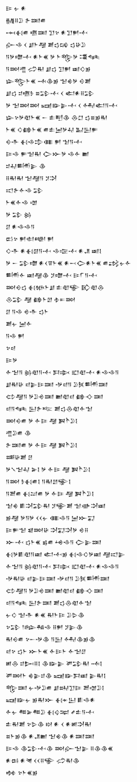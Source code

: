 <div class='block'>
<div class='line'>𒄿 𒉡 𒀭</div>
<div class='line'>𒉆𒍝𒊒 𒉿𒌅𒌑</div>
<div class='line'>𒆰𒈬𒌑 𒍠𒌅 𒋛𒆳 𒀭𒋛𒂍𒋾</div>
<div class='line'>𒅎𒈾 𒌋 𒋗𒈨𒆷 𒋢𒌓𒄙 𒌓𒄩𒊒</div>
<div class='line'>𒀀𒃻𒈩𒋾 𒀭𒈨𒌍 𒃻 𒈨𒈜𒃻 𒃮𒈝</div>
<div class='line'>𒀀𒇷𒆑 𒈤𒊑 𒋗𒌓 𒋛𒂍 𒀜𒄭𒂊</div>
<div class='line'>𒇽𒈜𒈨𒌍 𒁄𒆠𒂊 𒈠𒄯𒃻 𒄰𒋢</div>
<div class='line'>𒋗𒌓 𒄑𒍠𒊩 𒊺𒁉𒋾 𒌋 𒅗𒀭𒍝𒁉</div>
<div class='line'>𒃻 𒈠𒇷𒇷 𒍢𒅔𒉌𒋾 𒌋 𒅈𒅗𒀀𒋾</div>
<div class='line'>𒇽𒆳𒃻𒊏𒈨𒌍 𒀸 𒉺𒋃𒆠 𒁲𒆸 𒌓𒊺𒂊𒊑</div>
<div class='line'>𒈨𒌍 𒄭𒂵𒈨𒌍 𒌑𒉺𒅁𒃻𒄷 𒆏𒌨𒊓</div>
<div class='line'>𒀪𒋥 𒈬𒈾𒄠𒈪 𒂍 𒈠𒀀𒋾</div>
<div class='line'>𒄿𒈾 𒊓𒈠𒊑 𒀖𒁍𒃻 𒈾𒅆 𒆤</div>
<div class='line'>𒄑𒄷𒌦𒉌 𒆠</div>
<div class='line'>𒍝𒊑𒊑 𒈠𒆷𒀀 𒋡𒋫</div>
<div class='line'>𒀊𒉿𒅆𒈾 𒁉</div>
<div class='line'>𒈨𒌍𒅆𒈾 𒌝</div>
<div class='line'>𒃻 𒁉 𒄒</div>
<div class='line'>𒆪 𒀭𒈾𒈾𒀀</div>
<div class='line'>𒆗𒆳 𒂍𒊕𒅍 𒂍</div>
<div class='line'>𒄭𒋥 𒀭𒈬𒇇𒀀𒋾 𒈾𒉘𒋾 𒀭𒂗 𒀜𒋙</div>
<div class='line'>𒃻 𒀸 𒁉𒈩 𒀭𒌋𒐊𒈨𒌍 𒀭𒁁𒀖𒀭𒈨𒌍 𒌑𒃶𒉡𒅆</div>
<div class='line'>𒌦𒅆 𒀜𒆷𒆠 𒋡𒈩𒋾 𒄿𒇲𒀀𒋾</div>
<div class='line'>𒇷𒀪𒌓 𒈬𒁮𒈨𒋗 𒉺𒊏𒊍 𒃼𒊏𒁲</div>
<div class='line'>𒊮𒁉 𒆷 𒂵𒈨𒇻 𒈮𒋰𒇷</div>
<div class='line'>𒆪 𒀀𒈾 𒄴𒋥 𒌓𒈨</div>
<div class='line'>𒋢𒉡 𒅁𒅆</div>
<div class='line'>𒀀𒈾 𒂍</div>
<div class='line'>𒆳𒁀</div>
<div class='line'>𒄿𒃻</div>
<div class='line'>𒅆𒈠𒀀 𒄒𒊏𒀀𒋾 𒁕𒇸 𒊬𒊏𒋾 𒀭𒈾𒈾𒀀</div>
<div class='line'>𒋗𒊑𒄩 𒁀𒉌𒄿𒌅 𒋩𒁀𒀀 𒊒𒍮𒌦𒌅</div>
<div class='line'>𒌌𒆷𒀀 𒃻𒊒𒄴𒌅 𒆤𒊏𒁀 𒂵𒋓𒌅</div>
<div class='line'>𒁀𒀀𒈝 𒌨𒉿𒌈 𒋢𒌓𒁲𒊏𒅆𒈠</div>
<div class='line'>𒇷𒀪𒌑 𒃻 𒅆𒄿 𒆷 𒀉𒋻𒊒𒋙</div>
<div class='line'>𒆑𒊒𒌑 𒆠</div>
<div class='line'>𒉿𒌅𒌑 𒃻 𒅆𒄿 𒆷 𒀉𒋻𒊒𒋙</div>
<div class='line'>𒌁𒄩𒋢 𒆪</div>
<div class='line'>𒃻𒃵𒈠𒄷 𒅕𒋙 𒃻 𒅆𒄿 𒆷 𒀉𒋻𒊒𒋙</div>
<div class='line'>𒀀𒇷 𒊩𒈬𒌑𒋙 𒀀𒊑𒇻𒊌𒋙</div>
<div class='line'>𒀀𒍪𒌑 𒈬𒁺𒌑 𒃻 𒅆𒄿 𒆷 𒀉𒋻𒊒𒋙</div>
<div class='line'>𒈠𒄯 𒀾𒋫𒁉𒊑 𒋡𒊍𒋢 𒈠𒀝𒋫𒀜</div>
<div class='line'>𒂊𒆷 𒃻𒀀𒃻 𒌋𒌋𒉡 𒈪𒈾𒀀 𒅁𒁍𒍑</div>
<div class='line'>𒄿𒊓𒈠 𒇯𒇷𒄩 𒋫𒍑𒋫𒃻 𒄴𒍝</div>
<div class='line'>𒁍𒋾 𒌓𒈨𒌍 𒌗𒌑 𒆲𒈾𒀀 𒀖𒉌𒌅</div>
<div class='line'>𒈬𒃻𒀾𒊏𒀀𒀜 𒅗𒋾𒂊 𒈬𒈾𒄭𒃻𒀜 𒆷𒀊𒉌</div>
<div class='line'>𒅆𒈠𒀀 𒄒𒊏𒀀𒋾 𒁕𒇸 𒊬𒊏𒋾 𒀭𒈾𒈾𒀀</div>
<div class='line'>𒋩𒊑𒄩 𒁀𒉌𒄿𒌅 𒋩𒁀𒀀 𒊒𒍮𒌦𒌅</div>
<div class='line'>𒌌𒆷𒀀 𒃻𒊒𒄴𒌅 𒆤𒊏𒁀 𒂵𒋓𒌅</div>
<div class='line'>𒁀𒀀𒈝 𒌨𒉿𒌅 𒋢𒌓𒁲𒊏𒅆𒈠</div>
<div class='line'>𒉡𒄭 𒈠𒋥 𒀭𒌍 𒊑𒈨𒄿 𒊒𒌇𒆠</div>
<div class='line'>𒆳𒁉 𒁹𒈗𒄀𒈾 𒍝𒂍 𒋡𒉌𒆠</div>
<div class='line'>𒊑𒀪𒌑 𒆳𒀸𒋩𒆠 𒀀𒌨 𒅈𒆠𒂊𒆠</div>
<div class='line'>𒁀𒆳 𒌓𒈨 𒁍𒈨𒌍 𒅆𒄿𒈨 𒅆𒈠𒆪</div>
<div class='line'>𒅖𒁲 𒄑𒄖𒍝𒋙 𒆠𒅔𒉌 𒂄𒁉𒊑 𒁄𒋙</div>
<div class='line'>𒂄𒇷𒈨 𒄯𒉌𒄑𒆠 𒍢𒅔𒁕𒀜 𒉌𒊑𒋙</div>
<div class='line'>𒈜𒌅 𒉡𒋩𒊒𒌑 𒋗𒊻𒋛𒄿 𒍪𒌝𒊒𒋙</div>
<div class='line'>𒍢𒅔𒉡 𒂊𒊑𒁍 𒈬𒄬𒌨 𒀾𒈾𒀭</div>
<div class='line'>𒅆𒉡 𒍣𒅕𒍣𒊒 𒈬𒌒𒉈 𒍦𒉺𒀀𒋾</div>
<div class='line'>𒉺𒊑𒋢 𒆳𒌇𒆠 𒊭 𒀭 𒌋 𒀭𒅖𒋫𒊑</div>
<div class='line'>𒊺𒈨𒂊𒆠 𒀭𒂗𒆤 𒈠𒄯𒆠 𒀭𒌅𒌅</div>
<div class='line'>𒄿𒈾 𒆠𒁉𒋾𒆠 𒇷𒅎𒈠𒉌 𒍝𒆠𒆠𒌍</div>
<div class='line'>𒀭𒆘 𒀭𒇴 𒌋𒌋𒍝𒊍 𒈤𒊑𒆠</div>
<div class='line'>𒂔 𒆳𒈨𒌍𒂊</div>
</div>